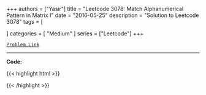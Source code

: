 
+++
authors = ["Yasir"]
title = "Leetcode 3078: Match Alphanumerical Pattern in Matrix I"
date = "2016-05-25"
description = "Solution to Leetcode 3078"
tags = [
    
]
categories = [
    "Medium"
]
series = ["Leetcode"]
+++



[`Problem Link`](https://leetcode.com/problems/match-alphanumerical-pattern-in-matrix-i/description/)

---

**Code:**

{{< highlight html >}}

{{< /highlight >}}

